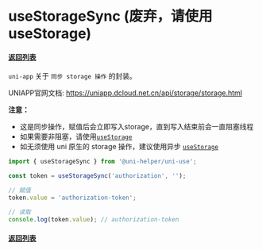 # useStorageSync (废弃，请使用 useStorage)

#### [返回列表](../readme.md)

`uni-app` 关于 `同步 storage 操作` 的封装。

UNIAPP官网文档: <https://uniapp.dcloud.net.cn/api/storage/storage.html>

**注意：**

- 这是同步操作，赋值后会立即写入storage，直到写入结束前会一直阻塞线程
- 如果需要非阻塞，请使用[`useStorage`](../useStorage/readme.md)
- 如无须使用 uni 原生的 storage 操作，建议使用异步 [`useStorage`](../useStorage/readme.md)

```typescript
import { useStorageSync } from '@uni-helper/uni-use';

const token = useStorageSync('authorization', '');

// 赋值
token.value = 'authorization-token';

// 读取
console.log(token.value); // authorization-token

```

#### [返回列表](../readme.md)
